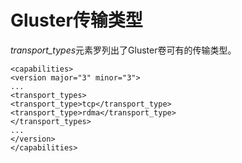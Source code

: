 # Gluster传输类型

*transport\_types*元素罗列出了Gluster卷可有的传输类型。

             
    <capabilities>
    <version major="3" minor="3">
    ...
    <transport_types>
    <transport_type>tcp</transport_type>
    <transport_type>rdma</transport_type>
    </transport_types>
    ...
    </version>
    </capabilities>
             
          

